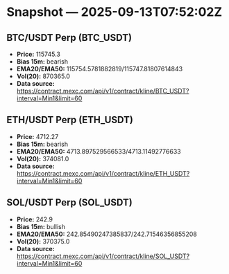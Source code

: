 # Snapshot — 2025-09-13T07:52:02Z

## BTC/USDT Perp (BTC_USDT)
- **Price:** 115745.3
- **Bias 15m:** bearish
- **EMA20/EMA50:** 115754.5781882819/115747.81807614843
- **Vol(20):** 870365.0
- **Data source:** https://contract.mexc.com/api/v1/contract/kline/BTC_USDT?interval=Min1&limit=60

## ETH/USDT Perp (ETH_USDT)
- **Price:** 4712.27
- **Bias 15m:** bearish
- **EMA20/EMA50:** 4713.897529566533/4713.11492776633
- **Vol(20):** 374081.0
- **Data source:** https://contract.mexc.com/api/v1/contract/kline/ETH_USDT?interval=Min1&limit=60

## SOL/USDT Perp (SOL_USDT)
- **Price:** 242.9
- **Bias 15m:** bullish
- **EMA20/EMA50:** 242.85490247385837/242.71546356855208
- **Vol(20):** 370375.0
- **Data source:** https://contract.mexc.com/api/v1/contract/kline/SOL_USDT?interval=Min1&limit=60
